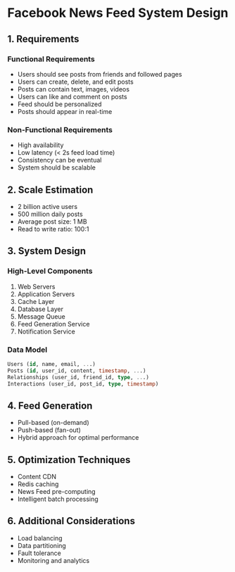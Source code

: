 # Facebook News Feed System Design

## 1. Requirements

### Functional Requirements
- Users should see posts from friends and followed pages
- Users can create, delete, and edit posts
- Posts can contain text, images, videos
- Users can like and comment on posts
- Feed should be personalized
- Posts should appear in real-time

### Non-Functional Requirements
- High availability
- Low latency (< 2s feed load time)
- Consistency can be eventual
- System should be scalable

## 2. Scale Estimation
- 2 billion active users
- 500 million daily posts
- Average post size: 1 MB
- Read to write ratio: 100:1

## 3. System Design

### High-Level Components
1. Web Servers
2. Application Servers
3. Cache Layer
4. Database Layer
5. Message Queue
6. Feed Generation Service
7. Notification Service

### Data Model
```sql
Users (id, name, email, ...)
Posts (id, user_id, content, timestamp, ...)
Relationships (user_id, friend_id, type, ...)
Interactions (user_id, post_id, type, timestamp)
```

## 4. Feed Generation
- Pull-based (on-demand)
- Push-based (fan-out)
- Hybrid approach for optimal performance

## 5. Optimization Techniques
- Content CDN
- Redis caching
- News Feed pre-computing
- Intelligent batch processing

## 6. Additional Considerations
- Load balancing
- Data partitioning
- Fault tolerance
- Monitoring and analytics